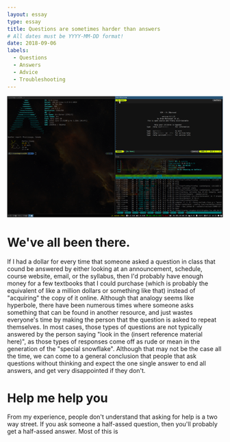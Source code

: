 ```yaml
---
layout: essay
type: essay
title: Questions are sometimes harder than answers
# All dates must be YYYY-MM-DD format!
date: 2018-09-06
labels:
  - Questions
  - Answers
  - Advice
  - Troubleshooting
---
```


<img class="ui right spaced image" src="../images/i3_screenshot.png">

 # We've all been there.
 If I had a dollar for every time that someone asked a question in class that cound be answered by either looking at an announcement, schedule, course website, email, or the syllabus, then I'd probably have enough money for a few textbooks that I could purchase (which is probably the equivalent of like a million dollars or something like that) instead of "acquiring" the copy of it online. Although that analogy seems like hyperbole, there have been numerous times where someone asks something that can be found in another resource, and just wastes everyone's time by making the person that the question is asked to repeat themselves. In most cases, those types of questions are not typically answered by the person saying "look in the (insert reference material here)", as those types of responses come off as rude or mean in the generation of the "special snowflake". Although that may not be the case all the time, we can come to a general conclusion that people that ask questions without thinking and expect the one single answer to end all answers, and get very disappointed if they don't.
 
 # Help me help you
 From my experience, people don't understand that asking for help is a two way street. If you ask someone a half-assed question, then you'll probably get a half-assed answer. Most of this is 
